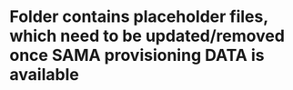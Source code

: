 # Folder contains placeholder files, which need to be updated/removed once SAMA provisioning DATA is available